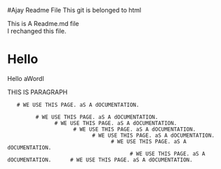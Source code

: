    #Ajay Readme File
This git is belonged to  html

This is A Readme.md file   <br>
 I rechanged this file.
     <h1>Hello</h1>
<div>Hello aWordl</div>
       <p>THIS IS PARAGRAPH</p>

       # WE USE THIS PAGE. aS A dOCUMENTATION.

             # WE USE THIS PAGE. aS A dOCUMENTATION.
                   # WE USE THIS PAGE. aS A dOCUMENTATION.
                         # WE USE THIS PAGE. aS A dOCUMENTATION.
                               # WE USE THIS PAGE. aS A dOCUMENTATION.
                                     # WE USE THIS PAGE. aS A dOCUMENTATION.
                                           # WE USE THIS PAGE. aS A dOCUMENTATION.      # WE USE THIS PAGE. aS A dOCUMENTATION.
                                           
